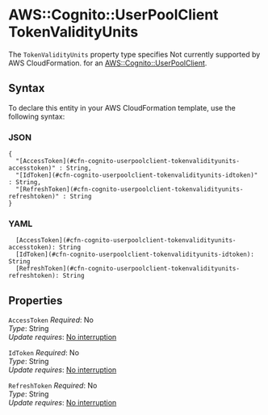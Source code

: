 # AWS::Cognito::UserPoolClient TokenValidityUnits<a name="aws-properties-cognito-userpoolclient-tokenvalidityunits"></a>

<a name="aws-properties-cognito-userpoolclient-tokenvalidityunits-description"></a>The `TokenValidityUnits` property type specifies Not currently supported by AWS CloudFormation\. for an [AWS::Cognito::UserPoolClient](aws-resource-cognito-userpoolclient.md)\.

## Syntax<a name="aws-properties-cognito-userpoolclient-tokenvalidityunits-syntax"></a>

To declare this entity in your AWS CloudFormation template, use the following syntax:

### JSON<a name="aws-properties-cognito-userpoolclient-tokenvalidityunits-syntax.json"></a>

```
{
  "[AccessToken](#cfn-cognito-userpoolclient-tokenvalidityunits-accesstoken)" : String,
  "[IdToken](#cfn-cognito-userpoolclient-tokenvalidityunits-idtoken)" : String,
  "[RefreshToken](#cfn-cognito-userpoolclient-tokenvalidityunits-refreshtoken)" : String
}
```

### YAML<a name="aws-properties-cognito-userpoolclient-tokenvalidityunits-syntax.yaml"></a>

```
  [AccessToken](#cfn-cognito-userpoolclient-tokenvalidityunits-accesstoken): String
  [IdToken](#cfn-cognito-userpoolclient-tokenvalidityunits-idtoken): String
  [RefreshToken](#cfn-cognito-userpoolclient-tokenvalidityunits-refreshtoken): String
```

## Properties<a name="aws-properties-cognito-userpoolclient-tokenvalidityunits-properties"></a>

`AccessToken`  <a name="cfn-cognito-userpoolclient-tokenvalidityunits-accesstoken"></a> 
*Required*: No  
*Type*: String  
*Update requires*: [No interruption](https://docs.aws.amazon.com/AWSCloudFormation/latest/UserGuide/using-cfn-updating-stacks-update-behaviors.html#update-no-interrupt)

`IdToken`  <a name="cfn-cognito-userpoolclient-tokenvalidityunits-idtoken"></a>
*Required*: No  
*Type*: String  
*Update requires*: [No interruption](https://docs.aws.amazon.com/AWSCloudFormation/latest/UserGuide/using-cfn-updating-stacks-update-behaviors.html#update-no-interrupt)

`RefreshToken`  <a name="cfn-cognito-userpoolclient-tokenvalidityunits-refreshtoken"></a>
*Required*: No  
*Type*: String  
*Update requires*: [No interruption](https://docs.aws.amazon.com/AWSCloudFormation/latest/UserGuide/using-cfn-updating-stacks-update-behaviors.html#update-no-interrupt)
